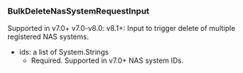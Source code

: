 ### BulkDeleteNasSystemRequestInput
Supported in v7.0+
  v7.0-v8.0: 
  v8.1+: Input to trigger delete of multiple registered NAS systems.

- ids: a list of System.Strings
  - Required. Supported in v7.0+
      NAS system IDs.
